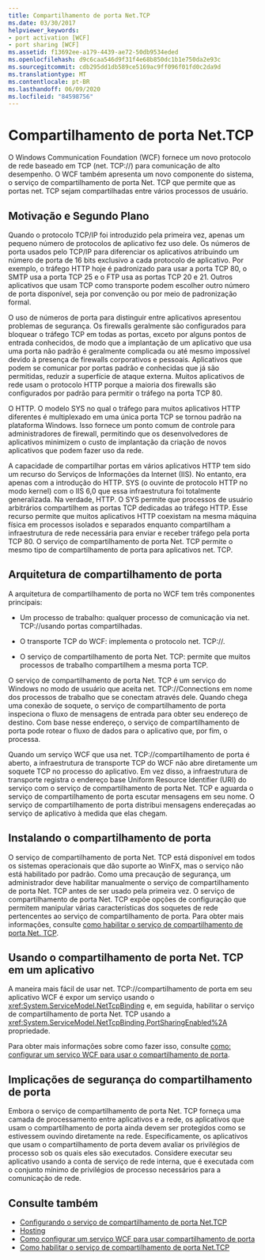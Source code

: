 ```yaml
---
title: Compartilhamento de porta Net.TCP
ms.date: 03/30/2017
helpviewer_keywords:
- port activation [WCF]
- port sharing [WCF]
ms.assetid: f13692ee-a179-4439-ae72-50db9534eded
ms.openlocfilehash: d9c6caa546d9f31f4e68b850dc1b1e750da2e93c
ms.sourcegitcommit: cdb295dd1db589ce5169ac9ff096f01fd0c2da9d
ms.translationtype: MT
ms.contentlocale: pt-BR
ms.lasthandoff: 06/09/2020
ms.locfileid: "84598756"
---
```

# <a name="nettcp-port-sharing"></a>Compartilhamento de porta Net.TCP
O Windows Communication Foundation (WCF) fornece um novo protocolo de rede baseado em TCP (net. TCP://) para comunicação de alto desempenho. O WCF também apresenta um novo componente do sistema, o serviço de compartilhamento de porta Net. TCP que permite que as portas net. TCP sejam compartilhadas entre vários processos de usuário.  
  
## <a name="background-and-motivation"></a>Motivação e Segundo Plano  
 Quando o protocolo TCP/IP foi introduzido pela primeira vez, apenas um pequeno número de protocolos de aplicativo fez uso dele. Os números de porta usados pelo TCP/IP para diferenciar os aplicativos atribuindo um número de porta de 16 bits exclusivo a cada protocolo de aplicativo. Por exemplo, o tráfego HTTP hoje é padronizado para usar a porta TCP 80, o SMTP usa a porta TCP 25 e o FTP usa as portas TCP 20 e 21. Outros aplicativos que usam TCP como transporte podem escolher outro número de porta disponível, seja por convenção ou por meio de padronização formal.  
  
 O uso de números de porta para distinguir entre aplicativos apresentou problemas de segurança. Os firewalls geralmente são configurados para bloquear o tráfego TCP em todas as portas, exceto por alguns pontos de entrada conhecidos, de modo que a implantação de um aplicativo que usa uma porta não padrão é geralmente complicada ou até mesmo impossível devido à presença de firewalls corporativos e pessoais. Aplicativos que podem se comunicar por portas padrão e conhecidas que já são permitidas, reduzir a superfície de ataque externa. Muitos aplicativos de rede usam o protocolo HTTP porque a maioria dos firewalls são configurados por padrão para permitir o tráfego na porta TCP 80.  
  
 O HTTP. O modelo SYS no qual o tráfego para muitos aplicativos HTTP diferentes é multiplexado em uma única porta TCP se tornou padrão na plataforma Windows. Isso fornece um ponto comum de controle para administradores de firewall, permitindo que os desenvolvedores de aplicativos minimizem o custo de implantação da criação de novos aplicativos que podem fazer uso da rede.  
  
 A capacidade de compartilhar portas em vários aplicativos HTTP tem sido um recurso do Serviços de Informações da Internet (IIS). No entanto, era apenas com a introdução do HTTP. SYS (o ouvinte de protocolo HTTP no modo kernel) com o IIS 6,0 que essa infraestrutura foi totalmente generalizada. Na verdade, HTTP. O SYS permite que processos de usuário arbitrários compartilhem as portas TCP dedicadas ao tráfego HTTP. Esse recurso permite que muitos aplicativos HTTP coexistam na mesma máquina física em processos isolados e separados enquanto compartilham a infraestrutura de rede necessária para enviar e receber tráfego pela porta TCP 80. O serviço de compartilhamento de porta Net. TCP permite o mesmo tipo de compartilhamento de porta para aplicativos net. TCP.  
  
## <a name="port-sharing-architecture"></a>Arquitetura de compartilhamento de porta  
 A arquitetura de compartilhamento de porta no WCF tem três componentes principais:  
  
- Um processo de trabalho: qualquer processo de comunicação via net. TCP://usando portas compartilhadas.  
  
- O transporte TCP do WCF: implementa o protocolo net. TCP://.  
  
- O serviço de compartilhamento de porta Net. TCP: permite que muitos processos de trabalho compartilhem a mesma porta TCP.  
  
 O serviço de compartilhamento de porta Net. TCP é um serviço do Windows no modo de usuário que aceita net. TCP://Connections em nome dos processos de trabalho que se conectam através dele. Quando chega uma conexão de soquete, o serviço de compartilhamento de porta inspeciona o fluxo de mensagens de entrada para obter seu endereço de destino. Com base nesse endereço, o serviço de compartilhamento de porta pode rotear o fluxo de dados para o aplicativo que, por fim, o processa.  
  
 Quando um serviço WCF que usa net. TCP://compartilhamento de porta é aberto, a infraestrutura de transporte TCP do WCF não abre diretamente um soquete TCP no processo do aplicativo. Em vez disso, a infraestrutura de transporte registra o endereço base Uniform Resource Identifier (URI) do serviço com o serviço de compartilhamento de porta Net. TCP e aguarda o serviço de compartilhamento de porta escutar mensagens em seu nome.  O serviço de compartilhamento de porta distribui mensagens endereçadas ao serviço de aplicativo à medida que elas chegam.  
  
## <a name="installing-port-sharing"></a>Instalando o compartilhamento de porta  
 O serviço de compartilhamento de porta Net. TCP está disponível em todos os sistemas operacionais que dão suporte ao WinFX, mas o serviço não está habilitado por padrão. Como uma precaução de segurança, um administrador deve habilitar manualmente o serviço de compartilhamento de porta Net. TCP antes de ser usado pela primeira vez. O serviço de compartilhamento de porta Net. TCP expõe opções de configuração que permitem manipular várias características dos soquetes de rede pertencentes ao serviço de compartilhamento de porta. Para obter mais informações, consulte [como habilitar o serviço de compartilhamento de porta Net. TCP](how-to-enable-the-net-tcp-port-sharing-service.md).  
  
## <a name="using-nettcp-port-sharing-in-an-application"></a>Usando o compartilhamento de porta Net. TCP em um aplicativo  
 A maneira mais fácil de usar net. TCP://compartilhamento de porta em seu aplicativo WCF é expor um serviço usando o <xref:System.ServiceModel.NetTcpBinding> e, em seguida, habilitar o serviço de compartilhamento de porta Net. TCP usando a <xref:System.ServiceModel.NetTcpBinding.PortSharingEnabled%2A> propriedade.  
  
 Para obter mais informações sobre como fazer isso, consulte [como: configurar um serviço WCF para usar o compartilhamento de porta](how-to-configure-a-wcf-service-to-use-port-sharing.md).  
  
## <a name="security-implications-of-port-sharing"></a>Implicações de segurança do compartilhamento de porta  
 Embora o serviço de compartilhamento de porta Net. TCP forneça uma camada de processamento entre aplicativos e a rede, os aplicativos que usam o compartilhamento de porta ainda devem ser protegidos como se estivessem ouvindo diretamente na rede. Especificamente, os aplicativos que usam o compartilhamento de porta devem avaliar os privilégios de processo sob os quais eles são executados. Considere executar seu aplicativo usando a conta de serviço de rede interna, que é executada com o conjunto mínimo de privilégios de processo necessários para a comunicação de rede.  
  
## <a name="see-also"></a>Consulte também

- [Configurando o serviço de compartilhamento de porta Net.TCP](configuring-the-net-tcp-port-sharing-service.md)
- [Hosting](hosting.md)
- [Como configurar um serviço WCF para usar compartilhamento de porta](how-to-configure-a-wcf-service-to-use-port-sharing.md)
- [Como habilitar o serviço de compartilhamento de porta Net.TCP](how-to-enable-the-net-tcp-port-sharing-service.md)
